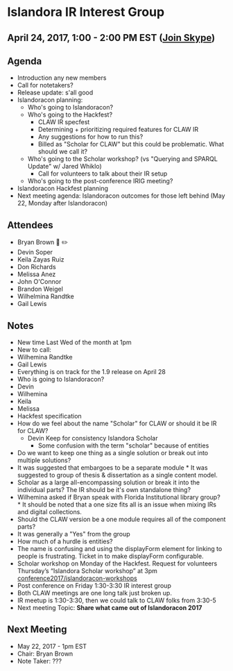 # Islandora IR Interest Group
## April 24, 2017, 1:00 - 2:00 PM EST ([Join Skype](https://join.skype.com/s7ntDOmjhbjT))

## Agenda
* Introduction any new members
* Call for notetakers?
* Release update: s'all good
* Islandoracon planning:
  * Who's going to Islandoracon?
  * Who's going to the Hackfest?
    * CLAW IR specfest
    * Determining + prioritizing required features for CLAW IR
    * Any suggestions for how to run this?
    * Billed as "Scholar for CLAW" but this could be problematic. What should we call it?
  * Who's going to the Scholar workshop? (vs "Querying and SPARQL Update" w/ Jared Whiklo)
    * Call for volunteers to talk about their IR setup
  * Who's going to the post-conference IRIG meeting?
* Islandoracon Hackfest planning
* Next meeting agenda: Islandoracon outcomes for those left behind (May 22, Monday after Islandoracon)

## Attendees
* Bryan Brown :chicken: :pencil2:
* Devin Soper
* Keila Zayas Ruiz
* Don Richards
* Melissa Anez
* John O'Connor
* Brandon Weigel
* Wilhelmina Randtke
* Gail Lewis

## Notes
* New time Last Wed of the month at 1pm
* New to call:
 * Wilhemina Randtke
 * Gail Lewis
* Everything is on track for the 1.9 release on April 28
* Who is going to Islandoracon?
 * Devin
 * Wilhemina
 * Keila
 * Melissa
* Hackfest specification
 * How do we feel about the name "Scholar" for CLAW or should it be IR for CLAW?
	 * Devin Keep for consistency Islandora Scholar
		* Some confusion with the term "scholar" because of entities
  * Do we want to keep one thing as a single solution or break out into multiple solutions?
  * It was suggested that embargoes to be a separate module
		* It was suggested to group of thesis & dissertation as a single content model.
  * Scholar as a large all-encompassing solution or break it into the individual parts? The IR should be it's own standalone thing?
  * Wilhemina asked if Bryan speak with Florida Institutional library group?
		* It should be noted that a one size fits all is an issue when mixing IRs and digital collections.
  * Should the CLAW version be a one module requires all of the component parts?
  * It was generally a "Yes" from the group	
 * How much of a hurdle is entities?
  * The name is confusing and using the displayForm element for linking to people is frustrating. Ticket in to make displayForm configurable. 
 * Scholar workshop on Monday of the Hackfest. Request for volunteers Thursday’s “Islandora Scholar workshop” at 3pm [conference2017/islandoracon-workshops](http://islandora.ca/camps/conference2017/islandoracon-workshops)
* Post conference on Friday 1:30-3:30 IR interest group
* Both CLAW meetings are one long talk just broken up.
* IR meetup is 1:30-3:30, then we could talk to CLAW folks from 3:30-5
* Next meeting Topic: __Share what came out of Islandoracon 2017__


## Next Meeting
* May 22, 2017 - 1pm EST
* Chair: Bryan Brown
* Note Taker: ???
